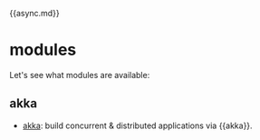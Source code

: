 {{async.md}}

# modules

Let's see what modules are available:

## akka

* [akka](/doc/akka): build concurrent & distributed applications via {{akka}}.
